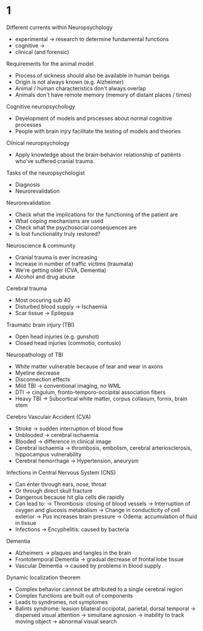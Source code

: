 # 1

Different currents within Neuropsychology
- experimental				-> research to determine fundamental functions
- cognitive   				-> 
- clinical (and forensic)

Requirements for the animal model
- Process of sickness should also be available in human beings
- Origin is not always known (e.g. Alzheimer)
- Animal / human characteristics don't always overlap
- Animals don't have remote memory (memory of distant places / times)

Cognitive neuropsychology
- Development of models and processes about normal cognitive processes
- People with brain injry facilitate the testing of models and theories

Clinical neuropsychology
- Apply knowledge about the brain-behavior relationship of patiënts who've suffered cranial trauma.

Tasks of the neuropsychologist
- Diagnosis
- Neurorevalidation

Neurorevalidation
- Check what the implications for the functioning of the patient are
- What coping mechanisms are used
- Check what the psychosocial consequences are
- Is lost functionality truly restored?

Neuroscience & community
- Cranial trauma is ever increasing
- Increase in number of traffic victims (traumata)
- We're getting older (CVA, Dementia)
- Alcohol and drug abuse

Cerebral trauma
- Most occuring sub 40 
- Disturbed blood supply	-> Ischaemia
- Scar tissue           	-> Epilepsia

Traumatic brain injury (TBI)
- Open head injuries (e.g. gunshot)
- Closed head injuries (commotio, contusio)

Neuropathology of TBI
- White matter vulnerable because of tear and wear in axons
- Myeline decrease
- Disconnection effects
- Mild TBI 	-> conventional imaging, no WML
- DTI      	-> cingulum, fronto-temporo-occipital association fibers
- Heavy TBI	-> Subcortical white matter, corpus collasum, fornix, brain stem

Cerebro Vasculair Accident (CVA)
- Stroke	-> sudden interruption of blood flow
- Unblooded -> cerebral ischaemia
- Blooded   -> difference in clinical image
- Cerebral ischaemia 	-> thrombosis, embolism, cerebral arteriosclerosis, hippocampus vulnerability
- Cerebral hemorrhage	-> Hypertension, aneurysm

Infections in Central Nervous System (CNS)
- Can enter through ears, nose, throat
- Or through direct skull fracture
- Dangerous because hit glia cells die rapidly
- Can lead to: 
	-> Thrombosis: closing of blood vessels
	-> Interruption of oxygen and glucosis metabolism
	-> Change in conducticity of cell exterior 
	-> Pus increases brain pressure
	-> Odema: accumulation of fluid in tissue
- Infections
	-> Encyphelitis: caused by bacteria

Dementia
- Alzheimers             	-> plaques and tangles in the brain
- Frontotemporal Dementia	-> gradual decrease of frontal lobe tissue
- Vascular Dementia      	-> caused by problems in blood supply

Dynamic localization theorem
- Complex behavior cannnot be attributed to a single cerebral region 
- Complex functions are built out of components
- Leads to syndromes, not symptomes
- Balints syndrome: leasion bliateral occipotal, parietal, dorsal temporal
	-> dispersed visual attention
	-> simultane agnosion
	-> inability to track moving object
	-> abnormal visual search